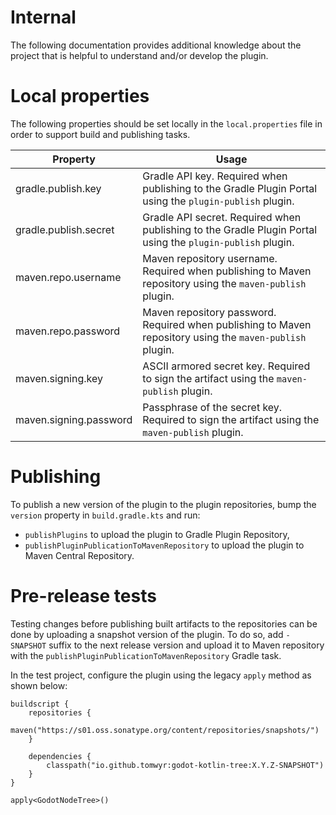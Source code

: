 # Internal

The following documentation provides additional knowledge about the project that is helpful to understand and/or develop the plugin.

# Local properties

The following properties should be set locally in the `local.properties` file in order to support build and publishing tasks.

| Property               | Usage |
| ---------------------- | ----- |
| gradle.publish.key     | Gradle API key. Required when publishing to the Gradle Plugin Portal using the `plugin-publish` plugin. |
| gradle.publish.secret  | Gradle API secret. Required when publishing to the Gradle Plugin Portal using the `plugin-publish` plugin. |
| maven.repo.username    | Maven repository username. Required when publishing to Maven repository using the `maven-publish` plugin. |
| maven.repo.password    | Maven repository password. Required when publishing to Maven repository using the `maven-publish` plugin. |
| maven.signing.key      | ASCII armored secret key. Required to sign the artifact using the `maven-publish` plugin. |
| maven.signing.password | Passphrase of the secret key. Required to sign the artifact using the `maven-publish` plugin. |

# Publishing

To publish a new version of the plugin to the plugin repositories, bump the `version` property in `build.gradle.kts` and run:
- `publishPlugins` to upload the plugin to Gradle Plugin Repository,
- `publishPluginPublicationToMavenRepository` to upload the plugin to Maven Central Repository.

# Pre-release tests

Testing changes before publishing built artifacts to the repositories can be done by uploading a snapshot version of the plugin.
To do so, add `-SNAPSHOT` suffix to the next release version and upload it to Maven repository with the `publishPluginPublicationToMavenRepository` Gradle task.

In the test project, configure the plugin using the legacy `apply` method as shown below:
```
buildscript {
    repositories {
        maven("https://s01.oss.sonatype.org/content/repositories/snapshots/")
    }

    dependencies {
        classpath("io.github.tomwyr:godot-kotlin-tree:X.Y.Z-SNAPSHOT")
    }
}

apply<GodotNodeTree>()
```
